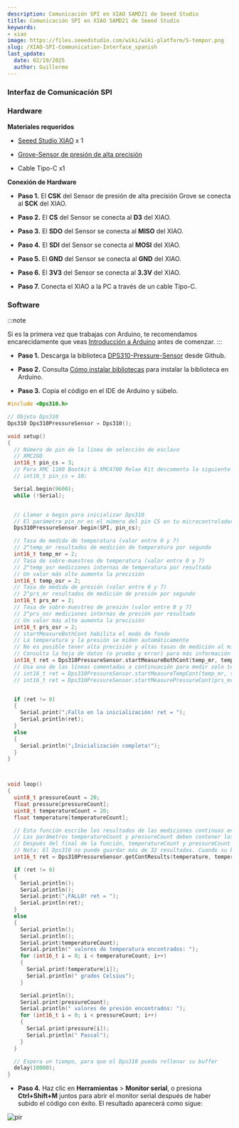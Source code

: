 ```yaml
---
description: Comunicación SPI en XIAO SAMD21 de Seeed Studio
title: Comunicación SPI en XIAO SAMD21 de Seeed Studio
keywords:
- xiao
image: https://files.seeedstudio.com/wiki/wiki-platform/S-tempor.png
slug: /XIAO-SPI-Communication-Interface_spanish
last_update:
  date: 02/19/2025
  author: Guillermo
---
```

### Interfaz de Comunicación SPI

### Hardware

**Materiales requeridos**

- [Seeed Studio XIAO](https://www.seeedstudio.com/Seeeduino-XIAO-Arduino-Microcontroller-SAMD21-Cortex-M0+-p-4426.html) x 1

- [Grove-Sensor de presión de alta precisión](https://www.seeedstudio.com/Grove-High-Precision-Barometer-Sensor-DPS310-p-4397.html)

- Cable Tipo-C x1

**Conexión de Hardware**

- **Paso 1.** El **CSK** del Sensor de presión de alta precisión Grove se conecta al **SCK** del XIAO.

- **Paso 2.** El **CS** del Sensor se conecta al **D3** del XIAO.

- **Paso 3.** El **SDO** del Sensor se conecta al **MISO** del XIAO.

- **Paso 4.** El **SDI** del Sensor se conecta al **MOSI** del XIAO.

- **Paso 5.** El **GND** del Sensor se conecta al **GND** del XIAO.

- **Paso 6.** El **3V3** del Sensor se conecta al **3.3V** del XIAO.

- **Paso 7.** Conecta el XIAO a la PC a través de un cable Tipo-C.

### Software

:::note

Si es la primera vez que trabajas con Arduino, te recomendamos encarecidamente que veas [Introducción a Arduino](https://wiki.seeedstudio.com/Getting_Started_with_Arduino/) antes de comenzar.
:::

- **Paso 1.** Descarga la biblioteca [DPS310-Pressure-Sensor](https://github.com/Infineon/DPS310-Pressure-Sensor.git) desde Github.

- **Paso 2.** Consulta [Cómo instalar bibliotecas](https://wiki.seeedstudio.com/How_to_install_Arduino_Library) para instalar la biblioteca en Arduino.

- **Paso 3.** Copia el código en el IDE de Arduino y súbelo.

```c
#include <Dps310.h>

// Objeto Dps310
Dps310 Dps310PressureSensor = Dps310();

void setup()
{
  // Número de pin de la línea de selección de esclavo
  // XMC2GO
  int16_t pin_cs = 3;
  // Para XMC 1100 Bootkit & XMC4700 Relax Kit descomenta la siguiente línea
  // int16_t pin_cs = 10;

  Serial.begin(9600);
  while (!Serial);


  // Llamar a begin para inicializar Dps310
  // El parámetro pin_nr es el número del pin CS en tu microcontrolador
  Dps310PressureSensor.begin(SPI, pin_cs);

  // Tasa de medida de temperatura (valor entre 0 y 7)
  // 2^temp_mr resultados de medición de temperatura por segundo
  int16_t temp_mr = 2;
  // Tasa de sobre-muestreo de temperatura (valor entre 0 y 7)
  // 2^temp_osr mediciones internas de temperatura por resultado
  // Un valor más alto aumenta la precisión
  int16_t temp_osr = 2;
  // Tasa de medida de presión (valor entre 0 y 7)
  // 2^prs_mr resultados de medición de presión por segundo
  int16_t prs_mr = 2;
  // Tasa de sobre-muestreo de presión (valor entre 0 y 7)
  // 2^prs_osr mediciones internas de presión por resultado
  // Un valor más alto aumenta la precisión
  int16_t prs_osr = 2;
  // startMeasureBothCont habilita el modo de fondo
  // La temperatura y la presión se miden automáticamente
  // No es posible tener alta precisión y altas tasas de medición al mismo tiempo.
  // Consulta la hoja de datos (o prueba y error) para más información
  int16_t ret = Dps310PressureSensor.startMeasureBothCont(temp_mr, temp_osr, prs_mr, prs_osr);
  // Usa una de las líneas comentadas a continuación para medir solo temperatura o presión
  // int16_t ret = Dps310PressureSensor.startMeasureTempCont(temp_mr, temp_osr);
  // int16_t ret = Dps310PressureSensor.startMeasurePressureCont(prs_mr, prs_osr);


  if (ret != 0)
  {
    Serial.print("¡Fallo en la inicialización! ret = ");
    Serial.println(ret);
  }
  else
  {
    Serial.println("¡Inicialización completa!");
  }
}



void loop()
{
  uint8_t pressureCount = 20;
  float pressure[pressureCount];
  uint8_t temperatureCount = 20;
  float temperature[temperatureCount];

  // Esta función escribe los resultados de las mediciones continuas en los arreglos dados como parámetros
  // Los parámetros temperatureCount y pressureCount deben contener los tamaños de los arreglos temperature y pressure cuando se llama la función
  // Después del final de la función, temperatureCount y pressureCount contendrán los números de valores escritos en los arreglos
  // Nota: El Dps310 no puede guardar más de 32 resultados. Cuando su buffer de resultados está lleno, no guardará nuevos resultados de medición
  int16_t ret = Dps310PressureSensor.getContResults(temperature, temperatureCount, pressure, pressureCount);

  if (ret != 0)
  {
    Serial.println();
    Serial.println();
    Serial.print("¡FALLO! ret = ");
    Serial.println(ret);
  }
  else
  {
    Serial.println();
    Serial.println();
    Serial.print(temperatureCount);
    Serial.println(" valores de temperatura encontrados: ");
    for (int16_t i = 0; i < temperatureCount; i++)
    {
      Serial.print(temperature[i]);
      Serial.println(" grados Celsius");
    }

    Serial.println();
    Serial.print(pressureCount);
    Serial.println(" valores de presión encontrados: ");
    for (int16_t i = 0; i < pressureCount; i++)
    {
      Serial.print(pressure[i]);
      Serial.println(" Pascal");
    }
  }

  // Espera un tiempo, para que el Dps310 pueda rellenar su buffer
  delay(10000);
}
```

- **Paso 4.** Haz clic en **Herramientas** > **Monitor serial**, o presiona **Ctrl+Shift+M** juntos para abrir el monitor serial después de haber subido el código con éxito. El resultado aparecerá como sigue:

<!-- ![](https://files.seeedstudio.com/wiki/Seeeduino-XIAO/img/spi.png) -->
  <p style={{textAlign: 'center'}}><img src="https://files.seeedstudio.com/wiki/Seeeduino-XIAO/img/spi.png" alt="pir" width={600} height="auto" /></p>
